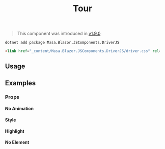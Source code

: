 ﻿---
title: Tour
desc: "A tour component based on [driver.js](https://github.com/kamranahmedse/driver.js)."
tag: "JS Proxy"
---

> This component was introduced in [v1.9.0](/blazor/getting-started/release-notes?v=v1.9.0).

```shell {#install-cli}
dotnet add package Masa.Blazor.JSComponents.DriverJS
```

```html {#install-style}
<link href="_content/Masa.Blazor.JSComponents.DriverJS/driver.css" rel="stylesheet"/>
```

## Usage

<masa-example file="Examples.components.driverjs.Usage"></masa-example>

## Examples

### Props

#### No Animation

<masa-example file="Examples.components.driverjs.NoAnimation"></masa-example>

#### Style

<masa-example file="Examples.components.driverjs.Style"></masa-example>

#### Highlight

<masa-example file="Examples.components.driverjs.Highlight"></masa-example>

#### No Element

<masa-example file="Examples.components.driverjs.NoElement"></masa-example>


